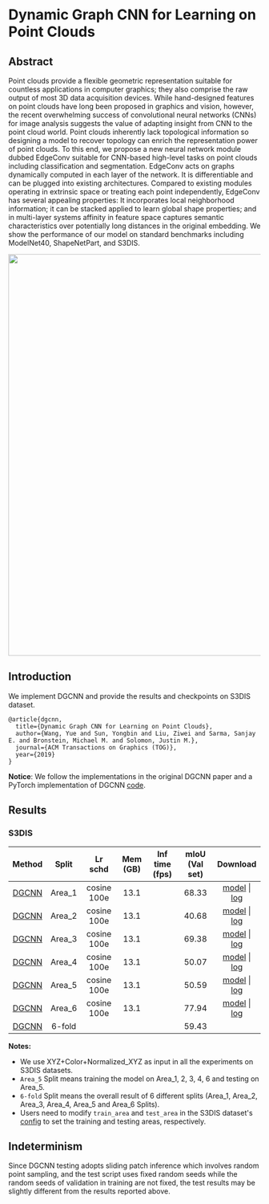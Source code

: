 # Dynamic Graph CNN for Learning on Point Clouds

## Abstract

<!-- [ABSTRACT] -->

Point clouds provide a flexible geometric representation suitable for countless applications in computer graphics; they also comprise the raw output of most 3D data acquisition devices. While hand-designed features on point clouds have long been proposed in graphics and vision, however, the recent overwhelming success of convolutional neural networks (CNNs) for image analysis suggests the value of adapting insight from CNN to the point cloud world. Point clouds inherently lack topological information so designing a model to recover topology can enrich the representation power of point clouds. To this end, we propose a new neural network module dubbed EdgeConv suitable for CNN-based high-level tasks on point clouds including classification and segmentation. EdgeConv acts on graphs dynamically computed in each layer of the network. It is differentiable and can be plugged into existing architectures. Compared to existing modules operating in extrinsic space or treating each point independently, EdgeConv has several appealing properties: It incorporates local neighborhood information; it can be stacked applied to learn global shape properties; and in multi-layer systems affinity in feature space captures semantic characteristics over potentially long distances in the original embedding. We show the performance of our model on standard benchmarks including ModelNet40, ShapeNetPart, and S3DIS.

<!-- [IMAGE] -->

<div align=center>
<img src="https://user-images.githubusercontent.com/30491025/143855852-3d7888ed-2cfc-416c-9ec8-57621edeaa34.png" width="800"/>
</div>

<!-- [PAPER_TITLE: Dynamic Graph CNN for Learning on Point Clouds] -->
<!-- [PAPER_URL: https://arxiv.org/abs/1801.07829] -->

## Introduction

<!-- [ALGORITHM] -->

We implement DGCNN and provide the results and checkpoints on S3DIS dataset.

```
@article{dgcnn,
  title={Dynamic Graph CNN for Learning on Point Clouds},
  author={Wang, Yue and Sun, Yongbin and Liu, Ziwei and Sarma, Sanjay E. and Bronstein, Michael M. and Solomon, Justin M.},
  journal={ACM Transactions on Graphics (TOG)},
  year={2019}
}
```

**Notice**: We follow the implementations in the original DGCNN paper and a PyTorch implementation of DGCNN [code](https://github.com/AnTao97/dgcnn.pytorch).

## Results

### S3DIS

|                                   Method                                    | Split  |  Lr schd   | Mem (GB) | Inf time (fps) | mIoU (Val set) |         Download         |
| :-------------------------------------------------------------------------: | :----: | :--------: | :------: | :------------: | :------------: | :----------------------: |
| [DGCNN](./dgcnn_32x4_cosine_100e_s3dis_seg-3d-13class.py) | Area_1 | cosine 100e |   13.1    |                |     68.33      | [model](https://download.openmmlab.com/mmdetection3d/v0.17.0_models/dgcnn/dgcnn_32x4_cosine_100e_s3dis_seg-3d-13class/area1/dgcnn_32x4_cosine_100e_s3dis_seg-3d-13class_20210731_000734-39658f14.pth) &#124; [log](https://download.openmmlab.com/mmdetection3d/v0.17.0_models/dgcnn/dgcnn_32x4_cosine_100e_s3dis_seg-3d-13class/area1/dgcnn_32x4_cosine_100e_s3dis_seg-3d-13class_20210731_000734.log.json) |
| [DGCNN](./dgcnn_32x4_cosine_100e_s3dis_seg-3d-13class.py) | Area_2 | cosine 100e |   13.1    |                |     40.68      | [model](https://download.openmmlab.com/mmdetection3d/v0.17.0_models/dgcnn/dgcnn_32x4_cosine_100e_s3dis_seg-3d-13class/area2/dgcnn_32x4_cosine_100e_s3dis_seg-3d-13class_20210731_144648-aea9ecb6.pth) &#124; [log](https://download.openmmlab.com/mmdetection3d/v0.17.0_models/dgcnn/dgcnn_32x4_cosine_100e_s3dis_seg-3d-13class/area2/dgcnn_32x4_cosine_100e_s3dis_seg-3d-13class_20210731_144648.log.json) |
| [DGCNN](./dgcnn_32x4_cosine_100e_s3dis_seg-3d-13class.py) | Area_3 | cosine 100e |   13.1    |                |     69.38      | [model](https://download.openmmlab.com/mmdetection3d/v0.17.0_models/dgcnn/dgcnn_32x4_cosine_100e_s3dis_seg-3d-13class/area3/dgcnn_32x4_cosine_100e_s3dis_seg-3d-13class_20210801_154629-2ff50ee0.pth) &#124; [log](https://download.openmmlab.com/mmdetection3d/v0.17.0_models/dgcnn/dgcnn_32x4_cosine_100e_s3dis_seg-3d-13class/area3/dgcnn_32x4_cosine_100e_s3dis_seg-3d-13class_20210801_154629.log.json) |
| [DGCNN](./dgcnn_32x4_cosine_100e_s3dis_seg-3d-13class.py) | Area_4 | cosine 100e |   13.1    |                |     50.07      | [model](https://download.openmmlab.com/mmdetection3d/v0.17.0_models/dgcnn/dgcnn_32x4_cosine_100e_s3dis_seg-3d-13class/area4/dgcnn_32x4_cosine_100e_s3dis_seg-3d-13class_20210802_073551-dffab9cd.pth) &#124; [log](https://download.openmmlab.com/mmdetection3d/v0.17.0_models/dgcnn/dgcnn_32x4_cosine_100e_s3dis_seg-3d-13class/area4/dgcnn_32x4_cosine_100e_s3dis_seg-3d-13class_20210802_073551.log.json) |
| [DGCNN](./dgcnn_32x4_cosine_100e_s3dis_seg-3d-13class.py) | Area_5 | cosine 100e |   13.1    |                |     50.59      | [model](https://download.openmmlab.com/mmdetection3d/v0.17.0_models/dgcnn/dgcnn_32x4_cosine_100e_s3dis_seg-3d-13class/area5/dgcnn_32x4_cosine_100e_s3dis_seg-3d-13class_20210730_235824-f277e0c5.pth) &#124; [log](https://download.openmmlab.com/mmdetection3d/v0.17.0_models/dgcnn/dgcnn_32x4_cosine_100e_s3dis_seg-3d-13class/area5/dgcnn_32x4_cosine_100e_s3dis_seg-3d-13class_20210730_235824.log.json) |
| [DGCNN](./dgcnn_32x4_cosine_100e_s3dis_seg-3d-13class.py) | Area_6 | cosine 100e |   13.1    |                |     77.94      | [model](https://download.openmmlab.com/mmdetection3d/v0.17.0_models/dgcnn/dgcnn_32x4_cosine_100e_s3dis_seg-3d-13class/area6/dgcnn_32x4_cosine_100e_s3dis_seg-3d-13class_20210802_154317-e3511b32.pth) &#124; [log](https://download.openmmlab.com/mmdetection3d/v0.17.0_models/dgcnn/dgcnn_32x4_cosine_100e_s3dis_seg-3d-13class/area6/dgcnn_32x4_cosine_100e_s3dis_seg-3d-13class_20210802_154317.log.json) |
| [DGCNN](./dgcnn_32x4_cosine_100e_s3dis_seg-3d-13class.py) | 6-fold |           |           |                |     59.43      |        |

**Notes:**

-   We use XYZ+Color+Normalized_XYZ as input in all the experiments on S3DIS datasets.
-   `Area_5` Split means training the model on Area_1, 2, 3, 4, 6 and testing on Area_5.
-   `6-fold` Split means the overall result of 6 different splits (Area_1, Area_2, Area_3, Area_4, Area_5 and Area_6 Splits).
-   Users need to modify `train_area` and `test_area` in the S3DIS dataset's [config](./configs/_base_/datasets/s3dis_seg-3d-13class.py) to set the training and testing areas, respectively.

## Indeterminism

Since DGCNN testing adopts sliding patch inference which involves random point sampling, and the test script uses fixed random seeds while the random seeds of validation in training are not fixed, the test results may be slightly different from the results reported above.
